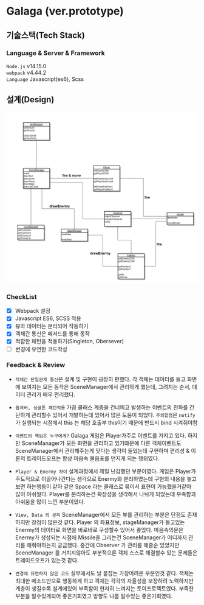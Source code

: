 # Galaga (ver.prototype)
## 기술스택(Tech Stack)
### Language & Server & Framework
`Node.js` v14.15.0 <br>
`webpack` v4.44.2 <br>
`Language` Javascript(es6), Scss

## 설계(Design)
![](./galaga.png)

### CheckList
- [x] Webpack 설정
- [x] Javascript ES6, SCSS 적용
- [x] 뷰와 데이터는 분리되어 작동하기
- [x] 객체간 통신은 메서드를 통해 동작
- [x] 적합한 패턴을 적용하기(Singleton, Obersever)
- [ ] 변경에 유연한 코드작성

### Feedback & Review
- `객체간 단일관계 통신`은 설계 및 구현이 굉장히 편했다. 각 객체는 데이터를 들고 화면에 보여지는 모든 동작은 SceneManager에서 관리하게 했는데, 그려지는 순서, 데이터 관리가 매우 편리했다.

- `옵저버, 싱글톤 패턴적용` 가끔 클래스 계층을 건너띄고 발생하는 이벤트의 전파를 간단하게 관리할수 있어서 개발하는데 있어서 많은 도움이 되었다. `주의할점`은 `notify` 가 실행되는 시점에서 this 는 해당 호출부 this이기 때문에 반드시 bind 시켜줘야함

- `이벤트의 책임은 누구에게?` Galaga 게임은 Player가주로 이벤트를 가지고 있다. 하지만 SceneManager가 모든 화면을 관리하고 있기떄문에 다른 객체이벤트도 SceneManager에서 관리해주는게 맞다는 생각이 들었는데 구현하며 편리성 & 이론의 트레이드오프는 항상 마음속 물음표를 던지게 되는 행위였다.

- `Player & Enermy 차이` 설계과정에서 제일 난감했던 부분이였다. 게임은 Player가 주도적으로 이끌어나간다는 생각으로 Enermy와 분리하였는데 구현의 내용을 놓고보면 하는행동이 같아 같은 Space 라는 클래스로 묶어서 표현이 가능했을거같아 많이 아쉬웠다.
Player를 분리하는건 확장성을 생각해서 나뉘게 되었는데 부족함과 아쉬움을 많이 느낀 부분이였다.

- `View, Data 의 분리` SceneManager에서 모든 뷰를 관리하는 부분은 단점도 존재하지만 장점이 많은것 같다. Player 의 좌표정보, stageManager가 들고있는 Enermy의 데이터로 화면을 바로바로 구성할수 있어서 좋았다. 마음속의문은 Enermy가 생성되는 시점에 Missile을 그리는건 SceneManager가 어디까지 관리를 해줘야하는지 궁금했다. 중간에 Observer 가 관리를 해줄순 있었지만 SceneManager 를 거치지않아도 부분적으론 객체 스스로 해결할수 있는 문제들은 트레이드오프가 있는것 같다.

- `변경에 유연하지 않은 코드` 실무에서도 날 붙잡는 가장어려운 부분인것 같다. 객체는 최대한 메소드만으로 행동하게 하고 객체는 각각의 자율성을 보장하려 노력하지만 계층이 생길수록 설계에있어 부족함이 현저히 느껴지는 토이프로젝트였다. 부족한 부분을 알수있게되어 좋은기회였고 방향도 나름 알수있는 좋은기회였다.